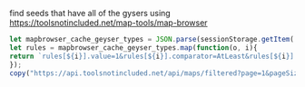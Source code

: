 find seeds that have all of the gysers using <https://toolsnotincluded.net/map-tools/map-browser>

```js
let mapbrowser_cache_geyser_types = JSON.parse(sessionStorage.getItem('mapbrowser-cache-geyser-types'));
let rules = mapbrowser_cache_geyser_types.map(function(o, i){
return `rules[${i}].value=1&rules[${i}].comparator=AtLeast&rules[${i}].type=Cluster&rules[${i}].groupId=${i}&rules[${i}].id=${i}&rules[${i}].itemType=Geyser&rules[${i}].item=${o.key}`
});
copy("https://api.toolsnotincluded.net/api/maps/filtered?page=1&pageSize=20&clusterKey=expansion1::clusters/MiniClusterRadioactiveOceanStart&expansion=SpacedOut&"+rules.join('&'));
```
